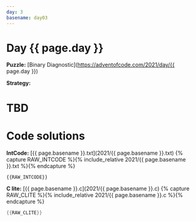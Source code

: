 ```yaml
---
day: 3
basename: day03
---
```

# Day {{ page.day }}

**Puzzle:** [Binary Diagnostic](https://adventofcode.com/2021/day/{{ page.day }})

**Strategy:**

# TBD


# Code solutions

**IntCode:** [{{ page.basename }}.txt](2021/{{ page.basename }}.txt)
{% capture RAW_INTCODE %}{% include_relative 2021/{{ page.basename }}.txt %}{% endcapture %}

```
{{RAW_INTCODE}}
```

**C lite:** [{{ page.basename }}.c](2021/{{ page.basename }}.c)
{% capture RAW_CLITE %}{% include_relative 2021/{{ page.basename }}.c %}{% endcapture %}

```c
{{RAW_CLITE}}
```


